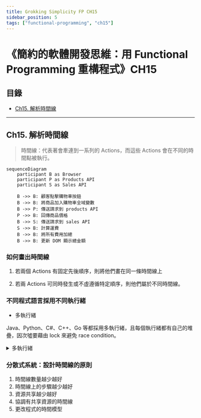 ```yaml
---
title: Grokking Simplicity FP CH15
sidebar_position: 5
tags: ["functional-programming", "ch15"]
---
```


# 《簡約的軟體開發思維：用 Functional Programming 重構程式》CH15

## 目錄

- [Ch15. 解析時間線](#ch15-解析時間線)

---

## Ch15. 解析時間線

> 時間線：代表著會牽連到一系列的 Actions，而這些 Actions 會在不同的時間點被執行。

```mermaid
sequenceDiagram
    participant B as Browser
    participant P as Products API
    participant S as Sales API

    B ->> B: 顧客點擊購物車按鈕
    B ->> B: 將商品加入購物車全域變數
    B ->> P: 傳送請求到 products API
    P ->> B: 回傳商品價格
    B ->> S: 傳送請求到 sales API
    S ->> B: 計算運費
    B ->> B: 將所有費用加總
    B ->> B: 更新 DOM 顯示總金額
```

### 如何畫出時間線

1. 若兩個 Actions 有固定先後順序，則將他們畫在同一條時間線上

2. 若兩 Actions 可同時發生或不虛遵循特定順序，則他們屬於不同時間線。

### 不同程式語言採用不同執行緒

- 多執行緒

Java、Python、C#、C++、Go 等都採用多執行緒，且每個執行緒都有自己的堆疊，因次噓要藉由 lock 來避免 race condition。

<details>
<summary>多執行緒</summary>

```kotlin
import java.util.concurrent.locks.ReentrantLock
import kotlin.concurrent.withLock

fun main() {
    // 共享資源：計數器
    var counter = 0

    // 不使用鎖的情況
    runExperiment(lock = null, label = "Without Lock") {
        // 每個執行緒將 counter +1, 1000 次
        counter++
    }

    // 使用 ReentrantLock 的情況
    val lock = ReentrantLock()
    runExperiment(lock, label = "With ReentrantLock") {
        // 使用 withLock 確保鎖釋放
        lock.withLock {
            counter++
        }
    }
}

/**
 * 執行一次實驗：啟動 100 個執行緒，每個執行緒執行 1_000 次 action
 * lock 為 null 表示不加鎖
 */
fun runExperiment(
    lock: ReentrantLock?,
    label: String,
    action: () -> Unit
) {
    // 重置計數器
    var counter = 0
    val threads = List(100) {
        Thread {
            repeat(1_000) {
                if (lock == null) {
                    // 不加鎖直接執行
                    counter++
                } else {
                    // 已在 action 中加鎖
                    action()
                }
            }
        }
    }

    threads.forEach(Thread::start)
    threads.forEach(Thread::join)

    println("$label -> Expected: 100000, Actual: $counter")
}
```

</details>

### 分散式系統：設計時間線的原則

1. 時間線數量越少越好
2. 時間線上的步驟越少越好
3. 資源共享越少越好
4. 協調有共享資源的時間線
5. 更改程式的時間模型
